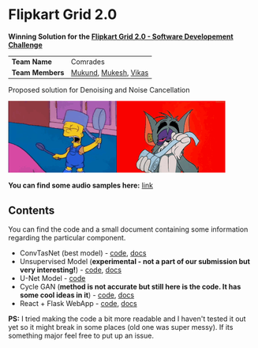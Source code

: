# Flipkart Grid 2.0

**Winning Solution for the [Flipkart Grid 2.0 - Software Developement Challenge](https://dare2compete.com/o/flipkart-grid-20-software-development-challenge-flipkart-grid-20-flipkart-113664)**

|   |   |
|---|---|
|**Team Name**|Comrades|
|**Team Members**|[Mukund](https://github.com/MukundVarmaT), [Mukesh](https://github.com/Mukesh-V), [Vikas](https://github.com/SanVik2000)|

Proposed solution for Denoising and Noise Cancellation

![](assets/gifs/1.gif)

**You can find some audio samples here:** [link](https://mukundvarmat.github.io/FlipkartGrid2.0/)

## Contents

You can find the code and a small document containing some information regarding the particular component. 

- ConvTasNet (best model) - [code](./ConvTasnet(best)/), [docs](./docs/convtasnet.md)
- Unsupervised Model (**experimental - not a part of our submission but very interesting!**) - [code](./Unsupervised/), [docs](./docs/unsupervised.md)
- U-Net Model - [code](./other-expts/U-Net/)
- Cycle GAN (**method is not accurate but still here is the code. It has some cool ideas in it**) - [code](./other-expts/Cycle-GAN/), [docs](./docs/cyclegan.md)
- React + Flask WebApp - [code](./React-FlaskWebApp/), [docs](./docs/reactflask.md)

**PS:** I tried making the code a bit more readable and I haven't tested it out yet so it might break in some places (old one was super messy). If its something major feel free to put up an issue. 
